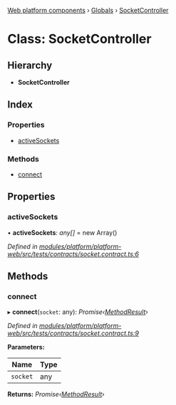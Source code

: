 [Web platform components](../README.md) › [Globals](../globals.md) › [SocketController](socketcontroller.md)

# Class: SocketController

## Hierarchy

* **SocketController**

## Index

### Properties

* [activeSockets](socketcontroller.md#activesockets)

### Methods

* [connect](socketcontroller.md#connect)

## Properties

###  activeSockets

• **activeSockets**: *any[]* = new Array<any>()

*Defined in [modules/platform/platform-web/src/tests/contracts/socket.contract.ts:6](https://github.com/nodulusteam/methodus.dev/blob/8d1d711/modules/platform/platform-web/src/tests/contracts/socket.contract.ts#L6)*

## Methods

###  connect

▸ **connect**(`socket`: any): *Promise‹[MethodResult](methodresult.md)›*

*Defined in [modules/platform/platform-web/src/tests/contracts/socket.contract.ts:9](https://github.com/nodulusteam/methodus.dev/blob/8d1d711/modules/platform/platform-web/src/tests/contracts/socket.contract.ts#L9)*

**Parameters:**

Name | Type |
------ | ------ |
`socket` | any |

**Returns:** *Promise‹[MethodResult](methodresult.md)›*
